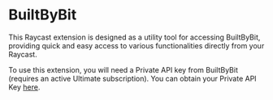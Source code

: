 # BuiltByBit

This Raycast extension is designed as a utility tool for accessing BuiltByBit, providing quick and easy access to various functionalities directly from your Raycast.

To use this extension, you will need a Private API key from BuiltByBit (requires an active Ultimate subscription). You can obtain your Private API Key [here](https://builtbybit.com/account/api).

